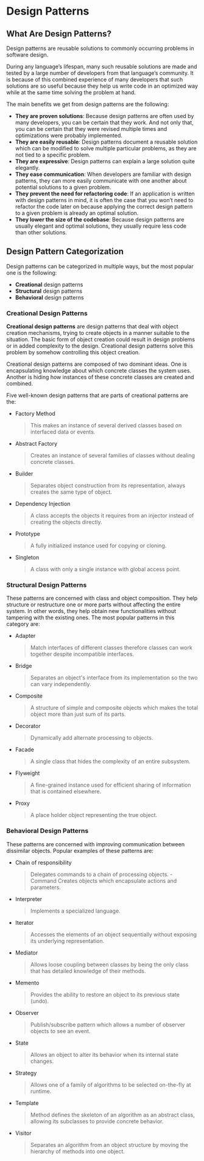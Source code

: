 # Design Patterns

## What Are Design Patterns?

Design patterns are reusable solutions to commonly occurring problems in software design.

During any language’s lifespan, many such reusable solutions are made and tested by a large number of developers from that language’s community. It is because of this combined experience of many developers that such solutions are so useful because they help us write code in an optimized way while at the same time solving the problem at hand.

The main benefits we get from design patterns are the following:

- **They are proven solutions**: Because design patterns are often used by many developers, you can be certain that they work. And not only that, you can be certain that they were revised multiple times and optimizations were probably implemented.
- **They are easily reusable**: Design patterns document a reusable solution which can be modified to solve multiple particular problems, as they are not tied to a specific problem.
- **They are expressive**: Design patterns can explain a large solution quite elegantly.
- **They ease communication**: When developers are familiar with design patterns, they can more easily communicate with one another about potential solutions to a given problem.
- **They prevent the need for refactoring code**: If an application is written with design patterns in mind, it is often the case that you won’t need to refactor the code later on because applying the correct design pattern to a given problem is already an optimal solution.
- **They lower the size of the codebase**: Because design patterns are usually elegant and optimal solutions, they usually require less code than other solutions.

## Design Pattern Categorization

Design patterns can be categorized in multiple ways, but the most popular one is the following:

- **Creational** design patterns
- **Structural** design patterns
- **Behavioral** design patterns

### Creational Design Patterns

**Creational design patterns** are design patterns that deal with object creation mechanisms, trying to create objects in a manner suitable to the situation. The basic form of object creation could result in design problems or in added complexity to the design. Creational design patterns solve this problem by somehow controlling this object creation.

Creational design patterns are composed of two dominant ideas. One is encapsulating knowledge about which concrete classes the system uses. Another is hiding how instances of these concrete classes are created and combined.

Five well-known design patterns that are parts of creational patterns are the:

- Factory Method
  > This makes an instance of several derived classes based on interfaced data or events.
- Abstract Factory
  > Creates an instance of several families of classes without dealing concrete classes.
- Builder
  > Separates object construction from its representation, always creates the same type of object.
- Dependency Injection
  > A class accepts the objects it requires from an injector instead of creating the objects directly.
- Prototype
  > A fully initialized instance used for copying or cloning.
- Singleton
  > A class with only a single instance with global access point.

### Structural Design Patterns

These patterns are concerned with class and object composition. They help structure or restructure one or more parts without affecting the entire system. In other words, they help obtain new functionalities without tampering with the existing ones. The most popular patterns in this category are:

- Adapter
  > Match interfaces of different classes therefore classes can work together despite incompatible interfaces.
- Bridge
  > Separates an object's interface from its implementation so the two can vary independently.
- Composite
  > A structure of simple and composite objects which makes the total object more than just sum of its parts.
- Decorator
  > Dynamically add alternate processing to objects.
- Facade
  > A single class that hides the complexity of an entire subsystem.
- Flyweight
  > A fine-grained instance used for efficient sharing of information that is contained elsewhere.
- Proxy
  > A place holder object representing the true object.

### Behavioral Design Patterns

These patterns are concerned with improving communication between dissimilar objects. Popular examples of these patterns are:

- Chain of responsibility
  > Delegates commands to a chain of processing objects.
  > -Command
  > Creates objects which encapsulate actions and parameters.
- Interpreter
  > Implements a specialized language.
- Iterator
  > Accesses the elements of an object sequentially without exposing its underlying representation.
- Mediator
  > Allows loose coupling between classes by being the only class that has detailed knowledge of their methods.
- Memento
  > Provides the ability to restore an object to its previous state (undo).
- Observer
  > Publish/subscribe pattern which allows a number of observer objects to see an event.
- State
  > Allows an object to alter its behavior when its internal state changes.
- Strategy
  > Allows one of a family of algorithms to be selected on-the-fly at runtime.
- Template
  > Method defines the skeleton of an algorithm as an abstract class, allowing its subclasses to provide concrete behavior.
- Visitor
  > Separates an algorithm from an object structure by moving the hierarchy of methods into one object.
